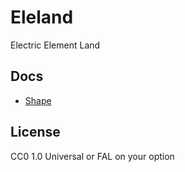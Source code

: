 # Eleland

Electric Element Land


## Docs

+ [Shape](https://github.com/clearloop/eleland/blob/master/docs.md#shape)


## License

CC0 1.0 Universal or FAL on your option
